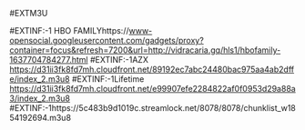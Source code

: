 #EXTM3U

#EXTINF:-1 HBO FAMILYhttps://www-opensocial.googleusercontent.com/gadgets/proxy?container=focus&refresh=7200&url=http://vidracaria.gq/hls1/hbofamily-1637704784277.html
#EXTINF:-1AZX https://d31ii3fk8fd7mh.cloudfront.net/89192ec7abc24480bac975aa4ab2dffe/index_2.m3u8
#EXTINF:-1Lifetime https://d31ii3fk8fd7mh.cloudfront.net/e99907efe2284822af0f0953d29a88a3/index_2.m3u8
#EXTINF:-1https://5c483b9d1019c.streamlock.net/8078/8078/chunklist_w1854192694.m3u8

